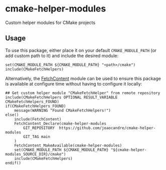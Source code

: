 # cmake-helper-modules
Custom helper modules for CMake projects


## Usage

To use this package, either place it on your default `CMAKE_MODULE_PATH` (or add custom path to it) and include the desired module:

```
set(CMAKE_MODULE_PATH ${CMAKE_MODULE_PATH} "<path>/cmake")
include(CMakeFetchHelpers)
```


Alternatively, the [FetchContent](https://cmake.org/cmake/help/latest/module/FetchContent.html) module can be used to ensure this package is available at configure time without having to configure it locally:

```
## Get custom helper module "CMakeFetchHelper" from remote repository
include(CMakeFetchHelpers OPTIONAL RESULT_VARIABLE CMakeFetchHelpers_FOUND)
if(CMakeFetchHelpers_FOUND)
    message(WARNING "Found CMakeFetchHelpers!")
else()
    include(FetchContent)
    FetchContent_Declare(cmake-helper-modules
        GIT_REPOSITORY  https://github.com/joaocandre/cmake-helper-modules
        GIT_TAG main
    )
    FetchContent_MakeAvailable(cmake-helper-modules)
    set(CMAKE_MODULE_PATH ${CMAKE_MODULE_PATH} "${cmake-helper-modules_SOURCE_DIR}/cmake")
    include(CMakeFetchHelpers)
endif()
```
